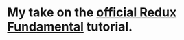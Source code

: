 # My take on the [official Redux Fundamental](https://redux.js.org/tutorials/fundamentals/part-1-overview) tutorial.



